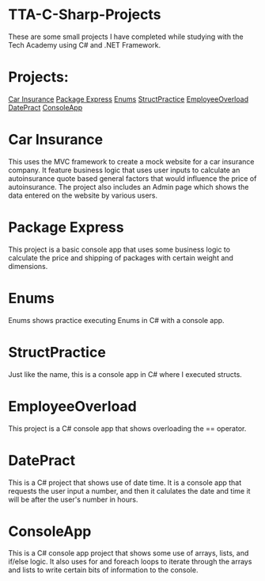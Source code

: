# TTA-C-Sharp-Projects
These are some small projects I have completed while studying with the Tech Academy using C# and .NET Framework.

# Projects:
<a href="https://github.com/Gman615/TTA-C-Sharp-Projects/tree/main/CarInsurance">Car Insurance</a>
<a href="https://github.com/Gman615/TTA-C-Sharp-Projects/tree/main/PackageExpress">Package Express</a>
<a href="https://github.com/Gman615/TTA-C-Sharp-Projects/tree/main/EnumDoW">Enums</a>
<a href="https://github.com/Gman615/TTA-C-Sharp-Projects/tree/main/StructPractice">StructPractice</a>
<a href="https://github.com/Gman615/TTA-C-Sharp-Projects/tree/main/EmployeeOverload">EmployeeOverload</a>
<a href="https://github.com/Gman615/TTA-C-Sharp-Projects/blob/main/DatePract/DatePract/Program.cs">DatePract</a>
<a href="https://github.com/Gman615/TTA-C-Sharp-Projects/tree/main/ConsoleAppAssignment">ConsoleApp</a>
# Car Insurance
This uses the MVC framework to create a mock website for a car insurance company. It feature business logic that uses user inputs to calculate an autoinsurance quote based general factors that would influence the price of autoinsurance. The project also includes an Admin page which shows the data entered on the website by various users.

# Package Express
This project is a basic console app that uses some business logic to calculate the price and shipping of packages with certain weight and dimensions.

# Enums
Enums shows practice executing Enums in C# with a console app.

# StructPractice
Just like the name, this is a console app in C# where I executed structs.

# EmployeeOverload
This project is a C# console app that shows overloading the == operator.

# DatePract
This is a C# project that shows use of date time. It is a console app that requests the user input a number, and then it calulates the date and time it will be after the user's number in hours.

# ConsoleApp
This is a C# console app project that shows some use of arrays, lists, and if/else logic. It also uses for and foreach loops to iterate through the arrays and lists to write certain bits of information to the console.




